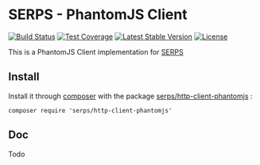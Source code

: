 SERPS - PhantomJS Client
========================

[![Build Status](https://travis-ci.org/serp-spider/http-client-phantomjs.svg?branch=master)](https://travis-ci.org/serp-spider/http-client-phantomjs)
[![Test Coverage](https://codeclimate.com/github/serp-spider/http-client-phantomjs/badges/coverage.svg)](https://codeclimate.com/github/serp-spider/http-client-phantomjs)
[![Latest Stable Version](https://poser.pugx.org/serps/http-client-phantomjs/version)](https://packagist.org/packages/serps/http-client-phantomjs)
[![License](https://poser.pugx.org/serps/http-client-phantomjs/license)](https://packagist.org/packages/serps/http-client-phantomjs)


This is a PhantomJS Client implementation for [SERPS](https://github.com/serp-spider/serps)

Install
-------

Install it through [composer](https://getcomposer.org/) with the package 
[serps/http-client-phantomjs](https://packagist.org/packages/serps/http-client-phantomjs) : 

``composer require 'serps/http-client-phantomjs'``

Doc
---

Todo
